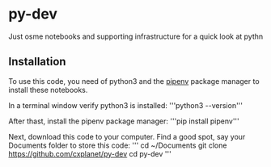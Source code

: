 # py-dev

Just osme notebooks and supporting infrastructure for a quick look at pythn

## Installation

To use this code, you need of python3 and the [pipenv](https://pypi.org/project/pipenv/) package manager to install these notebooks.

In a terminal window verify python3 is installed:
'''python3 --version'''

After thast, install the pipenv package manager:
'''pip install pipenv'''

Next, download this code to your computer. Find a good spot, say your Documents folder to store this code:
'''
cd ~/Documents
git clone https://github.com/cxplanet/py-dev
cd py-dev
'''
